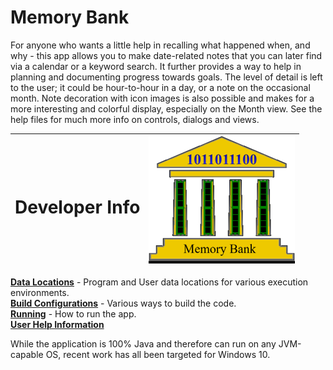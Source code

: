 # Memory Bank  
For anyone who wants a little help in recalling what happened when, and why - this app allows you 
to make date-related notes that you can later find via a calendar or a keyword search.  It further 
provides a way to help in planning and documenting progress towards goals.  The level of detail 
is left to the user; it could be hour-to-hour in a day, or a note on the occasional month.  Note 
decoration with icon images is also possible and makes for a more interesting and
colorful display, especially on the Month view.  See the help files for much more info on 
controls, dialogs and views.  

| <h1>Developer Info | ![](src/main/resources/images/MemBank40.png) |
|--------------------|---------------------------------------------:|

**[Data Locations](src/main/resources/help/markdown/Data%20Locations.md)** - 
Program and User data locations for various execution environments.  
**[Build Configurations](src/main/resources/help/markdown/Building.md)** - 
Various ways to build the code.  
**[Running](src/main/resources/help/markdown/Running.md)** - How to run the app.    
**[User Help Information](src/main/resources/help/markdown/TableOfContents.md)**  

While the application is 100% Java and therefore can run on any 
JVM-capable OS, recent work has all been targeted for Windows 10.  



